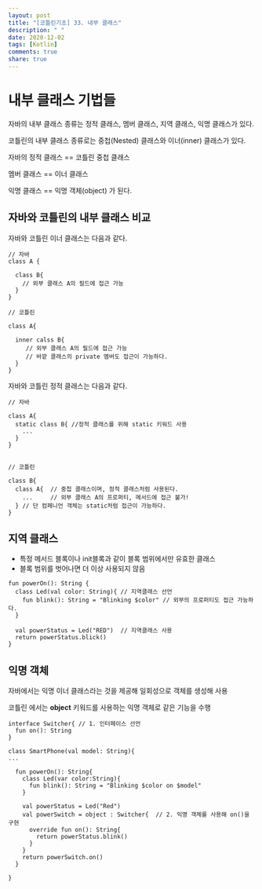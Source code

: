 ```yaml
---
layout: post
title: "[코틀린기초] 33. 내부 클래스"
description: " "
date: 2020-12-02
tags: [Kotlin]
comments: true
share: true
---  
```

  


# 내부 클래스 기법들
  
  
  자바의 내부 클래스 종류는 정적 클래스, 멤버 클래스, 지역 클래스, 익명 클래스가 있다.
  
  코틀린의 내부 클래스 종류로는 중첩(Nested) 클래스와 이너(inner) 클래스가 있다.
  
  자바의 정적 클래스 == 코틀린 중첩 클래스
  
  멤버 클래스 == 이너 클래스
  
  익명 클래스 == 익명 객체(object) 가 된다.
  
  
## 자바와 코틀린의 내부 클래스 비교
  
  자바와 코틀린 이너 클래스는 다음과 같다.
  
  ```
  // 자바
  class A {
    
    class B{
      // 외부 클래스 A의 필드에 접근 가능
    }
  }
  
  // 코틀린
  
  class A{
    
    inner calss B{
       // 외부 클래스 A의 필드에 접근 가능
       // 바깥 클래스의 private 멤버도 접근이 가능하다.
    }
  }
  ```
  
  
  자바와 코틀린 정적 클래스는 다음과 같다.
  
  ```
  // 자바
  
  class A{
    static class B{ //정적 클래스를 위해 static 키워드 사용
      ...
    }
  }
  
  
  // 코틀린
  
  class B{
    class A{  // 중첩 클래스이며, 정적 클래스처럼 사용된다.
      ...     // 외부 클래스 A의 프로퍼티, 메서드에 접근 불가!
    } // 단 컴페니언 객체는 static처럼 접근이 가능하다.
  }
  
  ```

## 지역 클래스
  
  - 특정 메서드 블록이나 init블록과 같이 블록 범위에서만 유효한 클래스
  - 블록 범위를 벗어나면 더 이상 사용되지 않음
  
```
fun powerOn(): String {
  class Led(val color: String){ // 지역클래스 선언
    fun blink(): String = "Blinking $color" // 외부의 프로퍼티도 접근 가능하다.
  }
  
  val powerStatus = Led("RED")  // 지역클래스 사용
  return powerStatus.blick()
} 
```
  
## 익명 객체
  
  자바에서는 익명 이너 클래스라는 것을 제공해 일회성으로 객체를 생성해 사용
  
  코틀린 에서는 **object** 키워드를 사용하는 익명 객체로 같은 기능을 수행
  
  ```
  interface Switcher{ // 1. 인터페이스 선언
    fun on(): String
  }
  
  class SmartPhone(val model: String){
  ...
    
    fun powerOn(): String{
      class Led(var color:String){
        fun blink(): String = "Blinking $color on $model"
      }
      
      val powerStatus = Led("Red")
      val powerSwitch = object : Switcher{  // 2. 익명 객체를 사용해 on()을 구현
        override fun on(): String{
          return powerStatus.blink()
        }
      }
      return powerSwitch.on()
    }
  
  }
    
  
  ```
 
